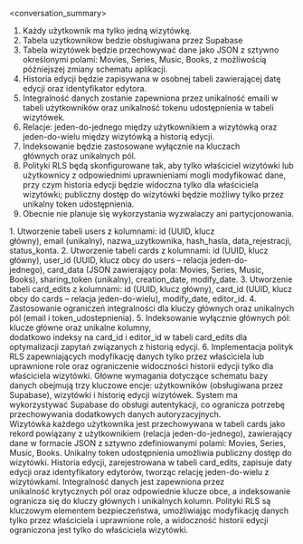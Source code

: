 <conversation_summary>
<decisions>
1. Każdy użytkownik ma tylko jedną wizytówkę.
2. Tabela uzytkownikow bedzie obsługiwana przez Supabase
3. Tabela wizytówek będzie przechowywać dane jako JSON z sztywno określonymi polami: Movies, Series, Music, Books, z możliwością późniejszej zmiany schematu aplikacji.
4. Historia edycji będzie zapisywana w osobnej tabeli zawierającej datę edycji oraz identyfikator edytora.
5. Integralność danych zostanie zapewniona przez unikalność emaili w tabeli użytkowników oraz unikalność tokenu udostępnienia w tabeli wizytówek.
6. Relacje: jeden-do-jednego między użytkownikiem a wizytówką oraz jeden-do-wielu między wizytówką a historią edycji.
7. Indeksowanie będzie zastosowane wyłącznie na kluczach głównych oraz unikalnych pól.
8. Polityki RLS będą skonfigurowane tak, aby tylko właściciel wizytówki lub użytkownicy z odpowiednimi uprawnieniami mogli modyfikować dane, przy czym historia edycji będzie widoczna tylko dla właściciela wizytówki; publiczny dostęp do wizytówki będzie możliwy tylko przez unikalny token udostępnienia.
9. Obecnie nie planuje się wykorzystania wyzwalaczy ani partycjonowania.
</decisions>
<matched_recommendations>
1. Utworzenie tabeli users z kolumnami: id (UUID, klucz główny), email (unikalny), nazwa_uzytkownika, hash_hasla, data_rejestracji, status_konta.
2. Utworzenie tabeli cards z kolumnami: id (UUID, klucz główny), user_id (UUID, klucz obcy do users – relacja jeden-do-jednego), card_data (JSON zawierający pola: Movies, Series, Music, Books), sharing_token (unikalny), creation_date, modify_date.
3. Utworzenie tabeli card_edits z kolumnami: id (UUID, klucz główny), card_id (UUID, klucz obcy do cards – relacja jeden-do-wielu), modify_date, editor_id.
4. Zastosowanie ograniczeń integralności dla kluczy głównych oraz unikalnych pól (email i token_udostepnienia).
5. Indeksowanie wyłącznie głównych pól: klucze główne oraz unikalne kolumny, dodatkowo indeksy na card_id i editor_id w tabeli card_edits dla optymalizacji zapytań związanych z historią edycji.
6. Implementacja polityk RLS zapewniających modyfikację danych tylko przez właściciela lub uprawnione role oraz ograniczenie widoczności historii edycji tylko dla właściciela wizytówki.
</matched_recommendations>
<database_planning_summary>
Główne wymagania dotyczące schematu bazy danych obejmują trzy kluczowe encje: użytkowników (obsługiwana przez Supabase), wizytówki i historię edycji wizytówek. System ma wykorzystywać Supabase do obsługi autentykacji, co ogranicza potrzebę przechowywania dodatkowych danych autoryzacyjnych. Wizytówka każdego użytkownika jest przechowywana w tabeli cards jako rekord powiązany z użytkownikiem (relacja jeden-do-jednego), zawierający dane w formacie JSON z sztywno zdefiniowanymi polami: Movies, Series, Music, Books. Unikalny token udostępnienia umożliwia publiczny dostęp do wizytówki. Historia edycji, zarejestrowana w tabeli card_edits, zapisuje daty edycji oraz identyfikatory edytorów, tworząc relację jeden-do-wielu z wizytówkami. Integralność danych jest zapewniona przez unikalność krytycznych pól oraz odpowiednie klucze obce, a indeksowanie ogranicza się do kluczy głównych i unikalnych kolumn. Polityki RLS są kluczowym elementem bezpieczeństwa, umożliwiając modyfikację danych tylko przez właściciela i uprawnione role, a widoczność historii edycji ograniczona jest tylko do właściciela wizytówki.
</database_planning_summary>
</conversation_summary>
